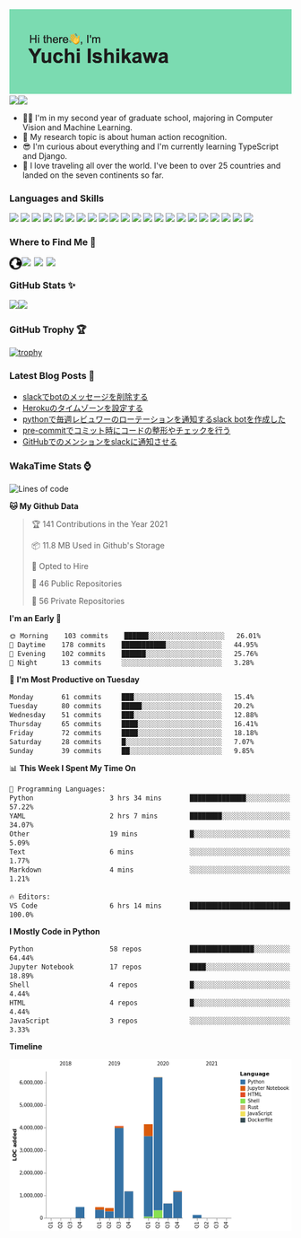 <img src="https://github.com/yiskw713/yiskw713/blob/master/header.png?raw=true">

<a href="http://yiskw713.github.io">
  <img align="left" src="https://img.shields.io/website?down_color=red&down_message=dwon&label=MY%20WEBSITE&style=for-the-badge&up_message=up&url=http%3A%2F%2Fyiskw713.github.io" />
</a>
<a href="https://twitter.com/yciskw_">
  <img align="left" src="https://img.shields.io/twitter/follow/yciskw_?logo=Twitter&style=for-the-badge" />
</a>

<br />
<br />

- 👨‍💻 I'm in my second year of graduate school, majoring in Computer Vision and Machine Learning. 
- 🧪 My research topic is about human action recognition.
- 😎 I'm curious about everything and I'm currently learning TypeScript and Django.
- 🎒 I love traveling all over the world. I've been to over 25 countries and landed on the seven continents so far.

### Languages and Skills

<p>
<img src="https://img.shields.io/badge/-Python-3776AB?style=flat-square&logo=Python&logoColor=white"/>
<img src="https://img.shields.io/badge/-PyTorch-EE4C2C?style=flat-square&logo=PyTorch&logoColor=white"/>
<img src="https://img.shields.io/badge/-pandas-150458?style=flat-square&logo=pandas&logoColor=white"/>
<img src="https://img.shields.io/badge/-Django-092E20?style=flat-square&logo=Django&logoColor=white"/>
<img src="https://img.shields.io/badge/-Rust-000000?style=flat-square&logo=Rust&logoColor=white"/>
<img src="https://img.shields.io/badge/-JavaScript-F7DF1E?style=flat-square&logo=JavaScript&logoColor=black"/>
<img src="https://img.shields.io/badge/-TypeScript-007ACC?style=flat-square&logo=TypeScript&logoColor=white"/>
<img src="https://img.shields.io/badge/-Vue.js-42B883?style=flat-square&logo=Vue.js&logoColor=white"/>
<img src="https://img.shields.io/badge/-Nuxt.js-00C58E?style=flat-square&logo=Vue.js&logoColor=white"/>
<img src="https://img.shields.io/badge/-C++-00599C?style=flat-square&logo=c%2B%2B&logoColor=white"/>
<img src="https://img.shields.io/badge/-HTML5-E34F26?style=flat-square&logo=HTML5&logoColor=white"/>
<img src="https://img.shields.io/badge/-CSS3-1572B6?style=flat-square&logo=CSS3&logoColor=white"/>
<img src="https://img.shields.io/badge/-Sass-1572B6?style=flat-square&logo=SASS&logoColor=white"/>
<img src="https://img.shields.io/badge/-MySQL-F29111?style=flat-square&logo=MySQL&logoColor=white"/>
<img src="https://img.shields.io/badge/-PostgreSQL-F29111?style=flat-square&logo=PostgreSQL&logoColor=white"/>
<img src="https://img.shields.io/badge/-Visual%20Studio%20Code-23A9F2?style=flat-square&logo=Visual%20Studio%20Code&logoColor=white"/>
<img src="https://img.shields.io/badge/-Vim-1572B6?style=flat-square&logo=Vim&logoColor=white"/>
<img src="https://img.shields.io/badge/-Github-181717?style=flat-square&logo=GitHub&logoColor=white"/>
<img src="https://img.shields.io/badge/-Git-F44D27?style=flat-square&logo=Git&logoColor=white"/>
<img src="https://img.shields.io/badge/-Google%20Cloud-4285F4?style=flat-square&logo=Google%20Cloud&logoColor=white"/>
<img src="https://img.shields.io/badge/-Amazon%20AWS-232F3E?style=flat-square&logo=Amazon%20AWS&logoColor=white"/>
<img src="https://img.shields.io/badge/-Docker-2496ED?style=flat-square&logo=Docker&logoColor=white"/>
</p>

### Where to Find Me 👀

[<img align="left" width="22px" src="https://raw.githubusercontent.com/iconic/open-iconic/master/svg/globe.svg" />][website]
[<img align="left" width="22px" src="https://cdn.jsdelivr.net/npm/simple-icons@v3/icons/twitter.svg" />][twitter]
[<img align="left" width="22px" src="https://cdn.jsdelivr.net/npm/simple-icons@v3/icons/linkedin.svg" />][linkedin]
[<img align="left" width="22px" src="https://cdn.jsdelivr.net/npm/simple-icons@v3/icons/instagram.svg" />][instagram]

<br />

### GitHub Stats ✨

<img align="left" src="https://github-readme-stats.yiskw713.vercel.app/api?username=yiskw713&count_private=true&show_icons=true&theme=highcontrast&include_all_commits=true" />
<img src="https://github-readme-stats.yiskw713.vercel.app/api/top-langs/?username=yiskw713&hide=jupyter%20notebook&layout=compact&theme=highcontrast" />

<br />

### GitHub Trophy 🏆

[![trophy](https://github-profile-trophy.vercel.app/?username=yiskw713&theme=chalk)](https://github.com/ryo-ma/github-profile-trophy)

### Latest Blog Posts 📕

<!-- BLOG-POST-LIST:START -->
- [slackでbotのメッセージを削除する](https://yiskw713.hatenablog.com/entry/2021/02/15/230355)
- [Herokuのタイムゾーンを設定する](https://yiskw713.hatenablog.com/entry/2021/02/15/222123)
- [pythonで毎週レビュワーのローテーションを通知するslack botを作成した](https://yiskw713.hatenablog.com/entry/2021/02/13/130214)
- [pre-commitでコミット時にコードの整形やチェックを行う](https://yiskw713.hatenablog.com/entry/2021/02/12/180350)
- [GitHubでのメンションをslackに通知させる](https://yiskw713.hatenablog.com/entry/2021/02/12/170209)
<!-- BLOG-POST-LIST:END -->

### WakaTime Stats ⌚️

<!--START_SECTION:waka-->
![Lines of code](https://img.shields.io/badge/From%20Hello%20World%20I%27ve%20Written-19.0%20million%20lines%20of%20code-blue)

**🐱 My Github Data** 

> 🏆 141 Contributions in the Year 2021
 > 
> 📦 11.8 MB Used in Github's Storage 
 > 
> 💼 Opted to Hire
 > 
> 📜 46 Public Repositories 
 > 
> 🔑 56 Private Repositories  
 > 
**I'm an Early 🐤** 

```text
🌞 Morning    103 commits    ██████░░░░░░░░░░░░░░░░░░░   26.01% 
🌆 Daytime    178 commits    ███████████░░░░░░░░░░░░░░   44.95% 
🌃 Evening    102 commits    ██████░░░░░░░░░░░░░░░░░░░   25.76% 
🌙 Night      13 commits     ░░░░░░░░░░░░░░░░░░░░░░░░░   3.28%

```
📅 **I'm Most Productive on Tuesday** 

```text
Monday       61 commits     ███░░░░░░░░░░░░░░░░░░░░░░   15.4% 
Tuesday      80 commits     █████░░░░░░░░░░░░░░░░░░░░   20.2% 
Wednesday    51 commits     ███░░░░░░░░░░░░░░░░░░░░░░   12.88% 
Thursday     65 commits     ████░░░░░░░░░░░░░░░░░░░░░   16.41% 
Friday       72 commits     ████░░░░░░░░░░░░░░░░░░░░░   18.18% 
Saturday     28 commits     █░░░░░░░░░░░░░░░░░░░░░░░░   7.07% 
Sunday       39 commits     ██░░░░░░░░░░░░░░░░░░░░░░░   9.85%

```


📊 **This Week I Spent My Time On** 

```text
💬 Programming Languages: 
Python                   3 hrs 34 mins       ██████████████░░░░░░░░░░░   57.22% 
YAML                     2 hrs 7 mins        ████████░░░░░░░░░░░░░░░░░   34.07% 
Other                    19 mins             █░░░░░░░░░░░░░░░░░░░░░░░░   5.09% 
Text                     6 mins              ░░░░░░░░░░░░░░░░░░░░░░░░░   1.77% 
Markdown                 4 mins              ░░░░░░░░░░░░░░░░░░░░░░░░░   1.21%

🔥 Editors: 
VS Code                  6 hrs 14 mins       █████████████████████████   100.0%

```

**I Mostly Code in Python** 

```text
Python                   58 repos            ████████████████░░░░░░░░░   64.44% 
Jupyter Notebook         17 repos            ████░░░░░░░░░░░░░░░░░░░░░   18.89% 
Shell                    4 repos             █░░░░░░░░░░░░░░░░░░░░░░░░   4.44% 
HTML                     4 repos             █░░░░░░░░░░░░░░░░░░░░░░░░   4.44% 
JavaScript               3 repos             ░░░░░░░░░░░░░░░░░░░░░░░░░   3.33%

```


**Timeline**

![Chart not found](https://raw.githubusercontent.com/yiskw713/yiskw713/master/charts/bar_graph.png) 


<!--END_SECTION:waka-->


[website]: https://yiskw713.github.io
[twitter]: https://twitter.com/yciskw_
[instagram]: https://www.instagram.com/yciskw_/
[linkedin]: https://www.linkedin.com/in/yiskw713/
